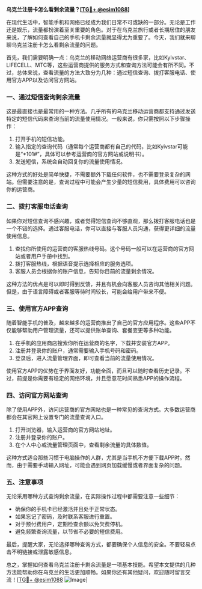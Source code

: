 **乌克兰注册卡怎么看剩余流量？[[TG💪+ @esim1088](https://t.me/s/esim1088)]**

在现代生活中，智能手机和网络已经成为我们日常不可或缺的一部分。无论是工作还是娱乐，流量都扮演着至关重要的角色。对于在乌克兰旅行或者长期居住的朋友来说，了解如何查看自己的手机卡剩余流量就显得尤为重要了。今天，我们就来聊聊乌克兰注册卡怎么看剩余流量的问题。

首先，我们需要明确一点：乌克兰的移动网络运营商有很多家，比如Kyivstar、LIFECELL、MTC等，这些运营商提供的服务方式和查询方法可能会有所不同。不过，总体来说，查看流量的方法大致分为几种：通过短信查询、拨打客服电话、使用官方APP以及访问官方网站。

### 一、通过短信查询剩余流量

这是最直接也是最常用的一种方法。几乎所有的乌克兰移动运营商都支持通过发送特定的短信代码来查询当前的流量使用情况。一般来说，你只需按照以下步骤操作：

1. 打开手机的短信功能。
2. 输入指定的查询代码（通常每个运营商都有自己的代码，比如Kyivstar可能是“*101#”，具体可以参考运营商的官方网站或说明书）。
3. 发送短信，系统会自动回复你的流量使用情况。

这种方式的好处是简单快捷，不需要额外下载任何软件，也不需要登录复杂的网站。但需要注意的是，查询过程中可能会产生少量的短信费用，具体费用可以咨询你的运营商。

### 二、拨打客服电话查询

如果你对短信查询不感兴趣，或者觉得短信查询不够直观，那么拨打客服电话也是一个不错的选择。通过客服电话，你可以直接与客服人员沟通，获得更详细的流量使用信息。

1. 查找你所使用的运营商的客服热线号码。这个号码一般可以在运营商的官方网站或者用户手册中找到。
2. 拨打客服热线，根据语音提示选择相应的服务选项。
3. 客服人员会根据你的账户信息，告知你目前的流量剩余情况。

这种方法的优点是可以即时得到反馈，并且有机会向客服人员咨询其他相关问题。但是，由于语言障碍或者客服等待时间较长，可能会给用户带来不便。

### 三、使用官方APP查询

随着智能手机的普及，越来越多的运营商推出了自己的官方应用程序。这些APP不仅能够帮助用户管理流量，还可以提供账单查询、套餐变更等多种功能。

1. 在手机的应用商店搜索你所在运营商的名字，下载并安装官方APP。
2. 注册并登录你的账户，通常需要输入手机号码和密码。
3. 登录后，进入流量管理界面，即可查看当前的流量使用情况。

使用官方APP的优势在于界面友好，功能全面，而且可以随时查看历史记录。不过，前提是你需要有稳定的网络环境，并且愿意花时间熟悉APP的操作流程。

### 四、访问官方网站查询

除了使用APP外，访问运营商的官方网站也是一种常见的查询方式。大多数运营商都会在其官网上设置专门的流量查询入口。

1. 打开浏览器，输入运营商的官方网站地址。
2. 注册并登录你的账户。
3. 在个人中心或流量管理页面中，查看剩余流量的具体数值。

这种方式适合那些习惯于电脑操作的人群，尤其是当手机不方便下载APP时。然而，由于需要手动输入网址，可能会遇到网页加载缓慢或者界面复杂的问题。

### 五、注意事项

无论采用哪种方式查询剩余流量，在实际操作过程中都需要注意一些细节：

- 确保你的手机卡已经激活并且处于正常状态。
- 如果忘记了密码，及时联系客服进行重置。
- 对于预付费用户，定期检查余额以免欠费停机。
- 避免频繁查询流量，以节省不必要的短信费用。

最后，提醒大家，无论选择哪种查询方式，都要确保个人信息的安全。不要轻易点击不明链接或泄露敏感信息。

总之，掌握如何查看乌克兰注册卡剩余流量是一项基本技能。希望本文提供的几种方法能帮助你在乌克兰的生活更加顺畅。如果你还有其他疑问，欢迎随时留言交流！[[TG💪+ @esim1088](https://t.me/s/esim1088) ![Image](https://i.postimg.cc/4NQfJmqS/Snipaste-2025-05-13-00-14-12.png)]